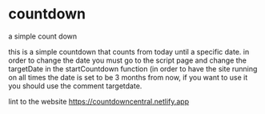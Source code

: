 # countdown
a simple count down

this is a simple countdown that counts from today until a specific date.
in order to change the date you must go to the script page and change the targetDate in the  startCountdown function
(in order to have the site running on all times the date is set to be 3 months from now, if you want to use it you should use the comment targetdate.

lint to the website
https://countdowncentral.netlify.app
